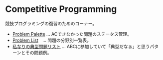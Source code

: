 # Competitive Programming

競技プログラミングの復習のためのコーナー。

- [Problem Palette](https://github.com/users/takahironakamori/projects/9/views/1) ... ACできなかった問題のステータス管理。
- [Problem List](https://github.com/takahironakamori/competitive_programming/tree/main/problem-list)　... 問題の分野別一覧表。
- [私なりの典型問題リスト](https://github.com/takahironakamori/competitive_programming/tree/main/tenkei-problem-list) ... ABCに参加していて「典型だなぁ」と思うパターンとその問題例。

&nbsp;
